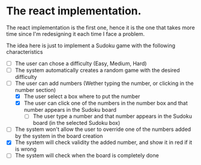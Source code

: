 # The react implementation.
The react implementation is the first one, hence it is the one that takes more time since I'm redesigning it each time I face a problem.

The idea here is just to implement a Sudoku game with the following characteristics
- [ ] The user can chose a difficulty (Easy, Medium, Hard)
- [ ] The system automatically creates a random game with the desired difficulty
- [ ] The user can add numbers (Wether typing the number, or clicking in the number section)
    - [x] The user select a box where to put the number
    - [x] The user can click one of the numbers in the number box and that number appears in the Sudoku board
        - [ ] The user type a number and that number appears in the Sudoku board (in the selected Sudoku box)
- [ ] The system won't allow the user to override one of the numbers added by the system in the board creation
- [x] The system will check validity the added number, and show it in red if it is wrong
- [ ] The system will check when the board is completely done 